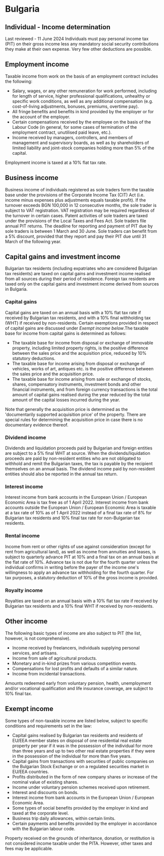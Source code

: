 # Bulgaria
## Individual - Income determination
Last reviewed - 11 June 2024
Individuals must pay personal income tax (PIT) on their gross income less any mandatory social security contributions they make at their own expense. Very few other deductions are possible.
## Employment income
Taxable income from work on the basis of an employment contract includes the following:
  * Salary, wages, or any other remuneration for work performed, including for length of service, higher professional qualifications, unhealthy or specific work conditions, as well as any additional compensation (e.g. cost-of-living adjustments, bonuses, premiums, overtime pay).
  * All fringe benefits and benefits in kind provided by the employer or for the account of the employer.
  * Certain compensations received by the employee on the basis of the Labour Code (in general, for some cases of termination of the employment contract, unutilised paid leave, etc.).
  * Income received by managers, controllers, and members of management and supervisory boards, as well as by shareholders of limited liability and joint-stock companies holding more than 5% of the capital.


Employment income is taxed at a 10% flat tax rate.
## Business income
Business income of individuals registered as sole traders form the taxable base under the provisions of the Corporate Income Tax (CIT) Act (i.e. income minus expenses plus adjustments equals taxable profit). If the turnover exceeds BGN 100,000 in 12 consecutive months, the sole trader is subject to VAT registration. VAT registration may be required regardless of the turnover in certain cases.
Patent activities of sole traders are taxed under the provisions of the Local Taxes and Fees Act.
Sole traders file annual PIT returns. The deadline for reporting and payment of PIT due by sole traders is between 1 March and 30 June.
Sole traders can benefit from a 5% discount, provided that they report and pay their PIT due until 31 March of the following year.
## Capital gains and investment income
Bulgarian tax residents (including expatriates who are considered Bulgarian tax residents) are taxed on capital gains and investment income realised from all sources during their period of residence. Foreign tax residents are taxed only on the capital gains and investment income derived from sources in Bulgaria.
### Capital gains
Capital gains are taxed on an annual basis with a 10% flat tax rate if received by Bulgarian tax residents, and with a 10% final withholding tax (WHT) if received by non-residents. Certain exemptions provided in respect of capital gains are discussed under _Exempt income below_.The taxable base for income from capital gains is determined as follows:
  * The taxable base for income from disposal or exchange of immovable property, including limited property rights, is the positive difference between the sales price and the acquisition price, reduced by 10% statutory deductions.
  * The taxable base for income arising from disposal or exchange of vehicles, works of art, antiques etc. is the positive difference between the sales price and the acquisition price.
  * The taxable base for income arising from sale or exchange of stocks, shares, compensatory instruments, investment bonds and other financial instruments, and from foreign currency transactions is the total amount of capital gains realised during the year reduced by the total amount of the capital losses incurred during the year.


Note that generally the acquisition price is determined as the 'documentarily supported acquisition price' of the property. There are special rules for determining the acquisition price in case there is no documentary evidence thereof.
### Dividend income
Dividends and liquidation proceeds paid by Bulgarian and foreign entities are subject to a 5% final WHT at source. When the dividends/liquidation proceeds are paid by non-resident entities who are not obligated to withhold and remit the Bulgarian taxes, the tax is payable by the recipient themselves on an annual basis. The dividend income paid by non-resident entities should also be reported in the annual tax return. 
### Interest income
Interest income from bank accounts in the European Union / European Economic Area is tax free as of 1 April 2022.
Interest income from bank accounts outside the European Union / European Economic Area is taxable at a tax rate of 10% as of 1 April 2022 instead of a final tax rate of 8% for Bulgarian tax residents and 10% final tax rate for non-Bulgarian tax residents.
### Rental income
Income from rent or other rights of use against consideration (except for rent from agricultural land), as well as income from annuities and leases, is subject to quarterly advance PIT at 10% and a final tax on an annual basis at the flat rate of 10%. Advance tax is not due for the fourth quarter unless the individual confirms in writing before the payer of the income one's willingness to apply an advance tax withholding for the fourth quarter.
For tax purposes, a statutory deduction of 10% of the gross income is provided.
### Royalty income
Royalties are taxed on an annual basis with a 10% flat tax rate if received by Bulgarian tax residents and a 10% final WHT if received by non-residents.
## Other income
The following basic types of income are also subject to PIT (the list, however, is not comprehensive).
  * Income received by freelancers, individuals supplying personal services, and artisans.
  * Income from sale of agricultural products.
  * Monetary and in-kind prizes from various competition events.
  * Compensations for lost profits and defaults of a similar nature.
  * Income from incidental transactions.


Amounts redeemed early from voluntary pension, health, unemployment and/or vocational qualification and life insurance coverage, are subject to 10% final tax.
## Exempt income
Some types of non-taxable income are listed below, subject to specific conditions and requirements set in the law:
  * Capital gains realised by Bulgarian tax residents and residents of EU/EEA member states on disposal of one residential real estate property per year if it was in the possession of the individual for more than three years and up to two other real estate properties if they were in the possession of the individual for more than five years.
  * Capital gains from transactions with securities of public companies on the Bulgarian Stock Exchange or on a regulated securities market in EU/EEA countries.
  * Profits distributed in the form of new company shares or increase of the nominal value of existing shares.
  * Income under voluntary pension schemes received upon retirement.
  * Interest and discounts on bonds.
  * Interest income from bank accounts in the European Union / European Economic Area.
  * Some types of social benefits provided by the employer in kind and taxed at the corporate level.
  * Business trip daily allowances, within certain limits.
  * Certain payments and benefits provided by the employer in accordance with the Bulgarian labour code.


Property received on the grounds of inheritance, donation, or restitution is not considered income taxable under the PITA. However, other taxes and fees may be applicable.
